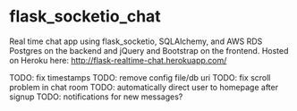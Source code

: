 # flask_socketio_chat

Real time chat app using flask_socketio, SQLAlchemy, and AWS RDS Postgres on the backend and jQuery and Bootstrap on the frontend. Hosted on Heroku here: http://flask-realtime-chat.herokuapp.com/

TODO: fix timestamps
TODO: remove config file/db uri
TODO: fix scroll problem in chat room
TODO: automatically direct user to homepage after signup
TODO: notifications for new messages? 
